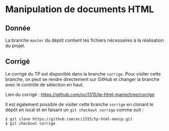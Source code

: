 # Manipulation de documents HTML

## Donnée

La branche `master` du dépôt contient les fichiers nécessaires à la réalisation du projet.

## Corrigé

Le corrigé du TP est disponible dans la branche `corrige`. Pour visiter cette branche, 
on peut se rendre directement sur GitHub et changer la branche avec le 
contrôle de sélection en haut. 

Lien du corrigé : https://github.com/oci1315/tp-html-manip/tree/corrige

Il est également possible de visiter cette branche `corrige` en clonant le dépôt
en local et en faisant un `git checkout corrige` comme suit :

```{bash}
$ git clone https://github.com/oci1315/tp-html-manip.git
$ git checkout corrige
```